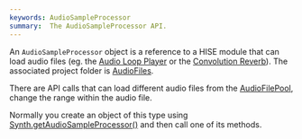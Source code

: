 ```yaml
---
keywords: AudioSampleProcessor
summary:  The AudioSampleProcessor API.
---
```



An `AudioSampleProcessor` object is a reference to a HISE module that can load audio files (eg. the [Audio Loop Player](/hise-modules/sound-generators/list/audiolooper) or the [Convolution Reverb](/hise-modules/effects/list/convolution)). 
The associated project folder is [AudioFiles](/working-with-hise/project-management/projects-folders/audio-files).

There are API calls that can load different audio files from the [AudioFilePool](/ui-components/floating-tiles/hise/audiofilepool), change the range within the audio file.  

Normally you create an object of this type using [Synth.getAudioSampleProcessor()](/scripting/scripting-api/synth#getaudiosampleprocessor) and then call one of its methods.